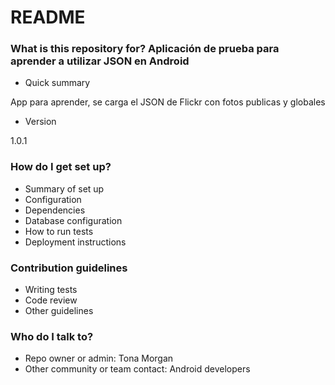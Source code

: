 # README #


### What is this repository for? Aplicación de prueba para aprender a utilizar JSON en Android

* Quick summary

App para aprender, se carga el JSON de Flickr con fotos publicas y globales

* Version

1.0.1


### How do I get set up? ###

* Summary of set up
* Configuration
* Dependencies
* Database configuration
* How to run tests
* Deployment instructions

### Contribution guidelines ###

* Writing tests
* Code review
* Other guidelines

### Who do I talk to? 

* Repo owner or admin: Tona Morgan
* Other community or team contact: Android developers